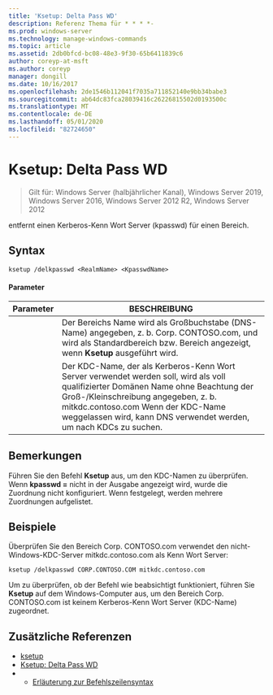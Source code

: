 ```yaml
---
title: 'Ksetup: Delta Pass WD'
description: Referenz Thema für * * * *-
ms.prod: windows-server
ms.technology: manage-windows-commands
ms.topic: article
ms.assetid: 2db0bfcd-bc08-48e3-9f30-65b6411839c6
author: coreyp-at-msft
ms.author: coreyp
manager: dongill
ms.date: 10/16/2017
ms.openlocfilehash: 2de1546b112041f7035a711852140e9bb34babe3
ms.sourcegitcommit: ab64dc83fca28039416c26226815502d0193500c
ms.translationtype: MT
ms.contentlocale: de-DE
ms.lasthandoff: 05/01/2020
ms.locfileid: "82724650"
---
```

# <a name="ksetupdelkpasswd"></a>Ksetup: Delta Pass WD

> Gilt für: Windows Server (halbjährlicher Kanal), Windows Server 2019, Windows Server 2016, Windows Server 2012 R2, Windows Server 2012

entfernt einen Kerberos-Kenn Wort Server (kpasswd) für einen Bereich.
## <a name="syntax"></a>Syntax
```
ksetup /delkpasswd <RealmName> <KpasswdName>
```
#### <a name="parameters"></a>Parameter

|   Parameter   |                                                                                                   BESCHREIBUNG                                                                                                   |
|---------------|-----------------------------------------------------------------------------------------------------------------------------------------------------------------------------------------------------------------|
|  <RealmName>  |                                Der Bereichs Name wird als Großbuchstabe (DNS-Name) angegeben, z. b. Corp. CONTOSO.com, und wird als Standardbereich bzw. Bereich angezeigt, wenn **Ksetup** ausgeführt wird.                                |
| <KpasswdName> | Der KDC-Name, der als Kerberos-Kenn Wort Server verwendet werden soll, wird als voll qualifizierter Domänen Name ohne Beachtung der Groß-/Kleinschreibung angegeben, z. b. mitkdc.contoso.com Wenn der KDC-Name weggelassen wird, kann DNS verwendet werden, um nach KDCs zu suchen. |

## <a name="remarks"></a>Bemerkungen
Führen Sie den Befehl **Ksetup** aus, um den KDC-Namen zu überprüfen. Wenn **kpasswd =** nicht in der Ausgabe angezeigt wird, wurde die Zuordnung nicht konfiguriert. Wenn festgelegt, werden mehrere Zuordnungen aufgelistet.
## <a name="examples"></a>Beispiele
Überprüfen Sie den Bereich Corp. CONTOSO.com verwendet den nicht-Windows-KDC-Server mitkdc.contoso.com als Kenn Wort Server:
```
ksetup /delkpasswd CORP.CONTOSO.COM mitkdc.contoso.com
```
Um zu überprüfen, ob der Befehl wie beabsichtigt funktioniert, führen Sie **Ksetup** auf dem Windows-Computer aus, um den Bereich Corp. CONTOSO.com ist keinem Kerberos-Kenn Wort Server (KDC-Name) zugeordnet.
## <a name="additional-references"></a>Zusätzliche Referenzen
-   [ksetup](ksetup.md)
-   [Ksetup: Delta Pass WD](ksetup-delkpasswd.md)
-   - [Erläuterung zur Befehlszeilensyntax](command-line-syntax-key.md)
